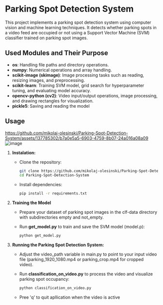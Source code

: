# Parking Spot Detection System
This project implements a parking spot detection system using computer vision and machine learning techniques. It detects whether parking spots in a video feed are occupied or not using a Support Vector Machine (SVM) classifier trained on parking spot images.

## Used Modules and Their Purpose
- **os**: Handling file paths and directory operations.
- **numpy**: Numerical operations and array handling.
- **scikit-image (skimage)**: Image processing tasks such as reading, resizing images, and preprocessing.
- **scikit-learn**: Training SVM model, grid search for hyperparameter tuning, and evaluating model accuracy.
- **opencv-python (cv2)**: Video input/output operations, image processing, and drawing rectangles for visualization.
- **pickle5**: Saving and reading the model
## Usage


https://github.com/mikolaj-olesinski/Parking-Spot-Detection-System/assets/137785302/b7a0e5a5-6903-4759-8b07-24a016a08a09
![image](https://github.com/mikolaj-olesinski/Parking-Spot-Detection-System/assets/137785302/462cba78-42ea-48bc-ab05-96e6a9259413)

1. **Instalation:**
 
    - Clone the repository:
      
      ```bash
      git clone https://github.com/mikolaj-olesinski/Parking-Spot-Detection-System
      cd Parking-Spot-Detection-System
      ```

   - Install dependencies:
    
     ```bash
     pip install -r requirements.txt
     ```
2. **Training the Model**

   - Prepare your dataset of parking spot images in the clf-data directory with subdirectories empty and not_empty.
  
   - Run **get_model.py** to train and save the SVM model (model.p):

     ```bash
     python get_model.py
     ```

3. **Running the Parking Spot Detection System:**
   - Adjust the video_path variable in main.py to point to your input video file (parking_1920_1080.mp4 or parking_crop.mp4 for cropped video).
   - Run **classification_on_video.py** to process the video and visualize parking spot occupancy:
  
     ```bash
     python classification_on_video.py
     ```
     
   - Pree 'q' to quit apllication when the video is active
